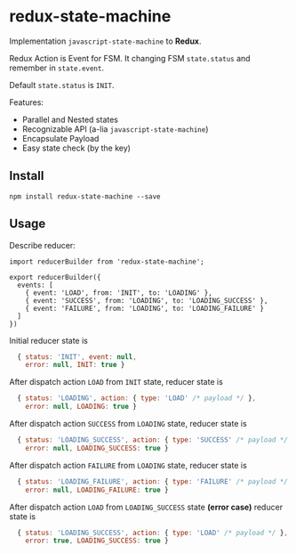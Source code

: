 # redux-state-machine

Implementation `javascript-state-machine` to __Redux__.

Redux Action is Event for FSM. It changing FSM `state.status`
and remember in `state.event`.

Default `state.status` is `INIT`.

Features:
* Parallel and Nested states
* Recognizable API (a-lia `javascript-state-machine`)
* Encapsulate Payload
* Easy state check (by the key)

## Install

```
npm install redux-state-machine --save
```

## Usage

Describe reducer:
```ES6
import reducerBuilder from 'redux-state-machine';

export reducerBuilder({
  events: [
    { event: 'LOAD', from: 'INIT', to: 'LOADING' },
    { event: 'SUCCESS', from: 'LOADING', to: 'LOADING_SUCCESS' },
    { event: 'FAILURE', from: 'LOADING', to: 'LOADING_FAILURE' }
  ]
})
```

Initial reducer state is
```javascript
  { status: 'INIT', event: null,
    error: null, INIT: true }
```


After dispatch action `LOAD` from `INIT` state, reducer state is
```javascript
  { status: 'LOADING', action: { type: 'LOAD' /* payload */ },
    error: null, LOADING: true }
```

After dispatch action `SUCCESS` from `LOADING` state, reducer state is
```javascript
  { status: 'LOADING_SUCCESS', action: { type: 'SUCCESS' /* payload */ },
    error: null, LOADING_SUCCESS: true }
```

After dispatch action `FAILURE` from `LOADING` state, reducer state is
```javascript
  { status: 'LOADING_FAILURE', action: { type: 'FAILURE' /* payload */ },
    error: null, LOADING_FAILURE: true }
```

After dispatch action `LOAD` from `LOADING_SUCCESS` state __(error case)__ reducer state is
```javascript
  { status: 'LOADING_SUCCESS', action: { type: 'LOAD' /* payload */ },
    error: true, LOADING_SUCCESS: true }
```